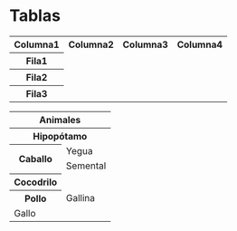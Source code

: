 # Tablas
<table>
<tr>
<th>Columna1</th>
<th>Columna2</th>
<th>Columna3</th>
<th>Columna4</th>
</tr>
<tr>
<th>Fila1</th>
<td>  </td>
<td>  </td>
<td>  </td>
</tr>
<th>Fila2</th>
<td>  </td>
<td>  </td>
<td>  </td>
</tr>
<th>Fila3</th>
<td>  </td>
<td>  </td>
<td>  </td>
</tr>
</table>


<table>
  <tr>
  <th colspan="2">Animales</th>
  </tr>
  <tr>
    <th colspan="2">Hipopótamo</th>
  </tr>
  <tr>
    <th rowspan="2">Caballo</th>
    <td>Yegua</td>
  </tr>
  <tr>
    <td>Semental</td>
  </tr>
  <tr>

<th>Cocodrilo</th>
  </tr>
  <tr>

<th>Pollo</th>

<td>Gallina</td>
  </tr>
  <tr>
    <td>Gallo</td>
  </tr>
</table>
